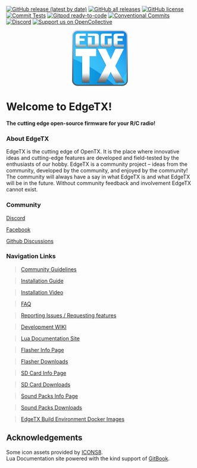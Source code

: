 [![GitHub release (latest by date)](https://img.shields.io/github/v/release/Edgetx/edgetx)](https://github.com/EdgeTX/edgetx/releases/latest)
[![GitHub all releases](https://img.shields.io/github/downloads/EdgeTX/edgetx/total)](https://github.com/EdgeTX/edgetx/releases)
[![GitHub license](https://img.shields.io/github/license/Edgetx/edgetx)](https://github.com/EdgeTX/edgetx/blob/main/LICENSE)
[![Commit Tests](https://github.com/EdgeTX/edgetx/actions/workflows/actions.yml/badge.svg)](https://github.com/EdgeTX/edgetx/actions/workflows/actions.yml)
[![Gitpod ready-to-code](https://img.shields.io/badge/Gitpod-ready--to--code-blue?logo=gitpod)](https://gitpod.io/#https://github.com/edgetx/edgetx/tree/main)
[![Conventional Commits](https://img.shields.io/badge/Conventional%20Commits-1.0.0-%23FE5196?logo=conventionalcommits&logoColor=white)](https://conventionalcommits.org)
[![Discord](https://img.shields.io/discord/839849772864503828.svg?label=&logo=discord&logoColor=ffffff&color=7389D8&labelColor=6A7EC2)](https://discord.gg/wF9wUKnZ6H)
[![Support us on OpenCollective](https://img.shields.io/opencollective/all/edgetx)](https://opencollective.com/edgetx)


<p align="center">
<a href="url"><img src="https://raw.githubusercontent.com/EdgeTX/edgetx.github.io/master/docs/assets/logo_old.png" align="center" height="150" width="150" ></a>

# Welcome to EdgeTX!
**The cutting edge open-source firmware for your R/C radio!**


### About EdgeTX
EdgeTX is the cutting edge of OpenTX. It is the place where innovative ideas and cutting-edge features are developed and field-tested by the enthusiasts of our hobby. EdgeTX is a community project – ideas from the community, developed by the community, and enjoyed by the community! The community will always have a say in what EdgeTX is and what EdgeTX will be in the future. Without community feedback and involvement EdgeTX cannot exist.

### Community
[Discord](https://discord.gg/wF9wUKnZ6H)   

[Facebook](https://www.facebook.com/groups/edgetx)

[Github Discussions](https://github.com/EdgeTX/edgetx/discussions)
  
### Navigation Links

> [Community Guidelines](https://github.com/EdgeTX/edgetx.github.io/wiki/Community-Guidlines)

> [Installation Guide](https://edgetx.gitbook.io/edgetx-user-manual/edgetx-how-to/update-from-opentx-to-edgetx)

> [Installation Video](https://www.youtube.com/watch?v=Y9OvW9XCjOs)

> [FAQ](https://github.com/EdgeTX/edgetx.github.io/wiki/Frequently-Asked-Questions)

> [Reporting Issues / Requesting features](https://github.com/EdgeTX/edgetx/issues/new/choose)

> [Development WIKI](https://github.com/EdgeTX/edgetx/wiki)

> [Lua Documentation Site](https://luadoc.edgetx.org/)
  
> [Flasher Info Page](https://github.com/EdgeTX/flasher) 

> [Flasher Downloads](https://github.com/EdgeTX/flasher/releases)

> [SD Card Info Page](https://github.com/EdgeTX/edgetx-sdcard)

> [SD Card Downloads](https://github.com/EdgeTX/edgetx-sdcard/releases)

> [Sound Packs Info Page](https://github.com/EdgeTX/edgetx-sdcard-sounds)

> [Sound Packs Downloads](https://github.com/EdgeTX/edgetx-sdcard-sounds/releases)

> [EdgeTX Build Environment Docker Images](https://github.com/EdgeTX/build-edgetx)


## Acknowledgements
Some icon assets provided by [ICONS8](https://icons8.com).</br>
Lua Documentation site powered with the kind support of [GitBook](https://www.gitbook.com).
